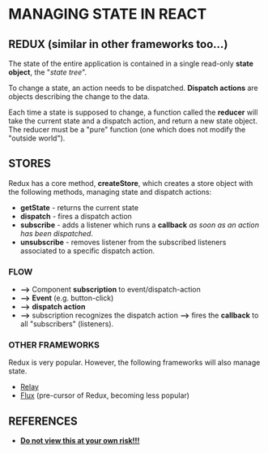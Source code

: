 # MANAGING STATE IN REACT

## REDUX (similar in other frameworks too...)
<!-- Changes in Redux are explicit. -->
The state of the entire application is contained in a single read-only **state object**, the "*state tree*".

To change a state, an action needs to be dispatched. **Dispatch actions** are objects describing the change to the data.

Each time a state is supposed to change, a function called the **reducer** will take the current state and a dispatch action, and return a new state object. The reducer must be a "pure" function (one which does not modify the "outside world").

## STORES
Redux has a core method, **createStore**, which creates a store object with the following methods, managing state and dispatch actions:
* **getState** - returns the current state
* **dispatch** - fires a dispatch action
* **subscribe** - adds a listener which runs a **callback** *as soon as an action has been dispatched*.
* **unsubscribe** - removes listener from the subscribed listeners associated to a specific dispatch action.

### FLOW
* **-->** Component **subscription** to event/dispatch-action
* **-->** **Event** (e.g. button-click)
* **-->** **dispatch action**
* **-->** subscription recognizes the dispatch action **-->**  fires the **callback** to all "subscribers" (listeners).

### OTHER FRAMEWORKS
Redux is very popular. However, the following frameworks will also manage state.

* [Relay](https://facebook.github.io/relay/)
* [Flux](https://facebook.github.io/flux/docs/overview.html) (pre-cursor of Redux, becoming less popular)

## REFERENCES
* [**Do not view this at your own risk!!!**]()
